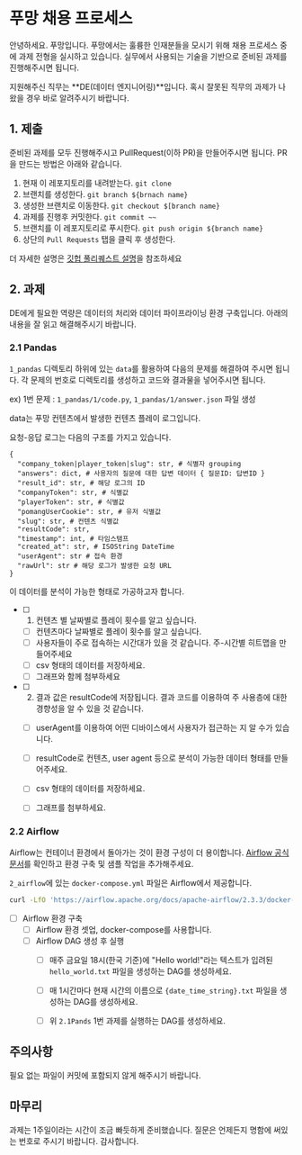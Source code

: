 # 푸망 채용 프로세스

안녕하세요. 푸망입니다. 푸망에서는 훌륭한 인재분들을 모시기 위해 채용 프로세스 중에 과제 전형을 실시하고 있습니다.
실무에서 사용되는 기술을 기반으로 준비된 과제를 진행해주시면 됩니다.

지원해주신 직무는 **DE(데이터 엔지니어링)**입니다. 혹시 잘못된 직무의 과제가 나왔을 경우 바로 알려주시기 바랍니다.

## 1. 제출

준비된 과제를 모두 진행해주시고 PullRequest(이하 PR)을 만들어주시면 됩니다. PR을 만드는 방법은 아래와 같습니다.

1. 현재 이 레포지토리를 내려받는다. `git clone`
2. 브랜치를 생성한다. `git branch ${brnach name}`
3. 생성한 브랜치로 이동한다. `git checkout $[branch name}`
4. 과제를 진행후 커밋한다. `git commit ~~`
5. 브랜치를 이 레포지토리로 푸시한다. `git push origin ${branch name}`
6. 상단의 `Pull Requests` 탭을 클릭 후 생성한다.

더 자세한 설명은 [깃헙 풀리퀘스트 설명](https://docs.github.com/ko/pull-requests/collaborating-with-pull-requests/proposing-changes-to-your-work-with-pull-requests/creating-a-pull-request)을 참조하세요



## 2. 과제

DE에게 필요한 역량은 데이터의 처리와 데이터 파이프라이닝 환경 구축입니다. 아래의 내용을 잘 읽고 해결해주시기 바랍니다.


### 2.1 Pandas

`1_pandas` 디렉토리 하위에 있는 `data`를 활용하여 다음의 문제를 해결하여 주시면 됩니다. 각 문제의 번호로 디렉토리를 생성하고 코드와 결과물을 넣어주시면 됩니다.

ex) 1번 문제 : `1_pandas/1/code.py`, `1_pandas/1/answer.json` 파일 생성

data는 푸망 컨텐츠에서 발생한 컨텐츠 플레이 로그입니다.

요청-응답 로그는 다음의 구조를 가지고 있습니다.
```python3
{
  "company_token|player_token|slug": str, # 식별자 grouping
  "answers": dict, # 사용자의 질문에 대한 답변 데이터 { 질문ID: 답변ID }
  "result_id": str, # 해당 로그의 ID
  "companyToken": str, # 식별값
  "playerToken": str, # 식별값
  "pomangUserCookie": str, # 유저 식별값
  "slug": str, # 컨텐츠 식별값
  "resultCode": str,
  "timestamp": int, # 타임스탬프
  "created_at": str, # ISOString DateTime
  "userAgent": str # 접속 환경
  "rawUrl": str # 해당 로그가 발생한 요청 URL
}
```

이 데이터를 분석이 가능한 형태로 가공하고자 합니다.

- [ ] 1. 컨텐츠 별 날짜별로 플레이 횟수를 알고 싶습니다. 
  - [ ] 컨텐츠마다 날짜별로 플레이 횟수를 알고 싶습니다.
  - [ ] 사용자들이 주로 접속하는 시간대가 있을 것 같습니다. 주-시간별 히트맵을 만들어주세요
  - [ ] csv 형태의 데이터를 저장하세요.
  - [ ] 그래프와 함께 첨부하세요
- [ ] 2. 결과 값은 resultCode에 저장됩니다. 결과 코드를 이용하여 주 사용층에 대한 경향성을 알 수 있을 것 같습니다.
  - [ ] userAgent를 이용하여 어떤 디바이스에서 사용자가 접근하는 지 알 수가 있습니다.
  - [ ] resultCode로 컨텐츠, user agent 등으로 분석이 가능한 데이터 형태를 만들어주세요.
  - [ ] csv 형태의 데이터를 저장하세요.
  - [ ] 그래프를 첨부하세요.


### 2.2 Airflow

Airflow는 컨테이너 환경에서 돌아가는 것이 환경 구성이 더 용이합니다. [Airflow 공식 문서](https://airflow.apache.org/docs/apache-airflow/stable/index.html)를 확인하고 환경 구축 및 샘플 작업을 추가해주세요.

`2_airflow`에 있는 `docker-compose.yml` 파일은 Airflow에서 제공합니다.

```bash
curl -LfO 'https://airflow.apache.org/docs/apache-airflow/2.3.3/docker-compose.yaml'
```

- [ ] Airflow 환경 구축
  - [ ] Airflow 환경 셋업, docker-compose를 사용합니다.
  - [ ] Airflow DAG 생성 후 실행
    - [ ] 매주 금요일 18시(한국 기준)에 "Hello world!"라는 텍스트가 입려된 `hello_world.txt` 파일을 생성하는 DAG를 생성하세요.
    - [ ] 매 1시간마다 현재 시간의 이름으로 `{date_time_string}.txt` 파일을 생성하는 DAG를 생성하세요.
    - [ ] 위 `2.1Pands` 1번 과제를 실행하는 DAG를 생성하세요.


## 주의사항

필요 없는 파일이 커밋에 포함되지 않게 해주시기 바랍니다.


## 마무리

과제는 1주일이라는 시간이 조금 빠듯하게 준비했습니다. 질문은 언제든지 명함에 써있는 번호로 주시기 바랍니다. 감사합니다.
